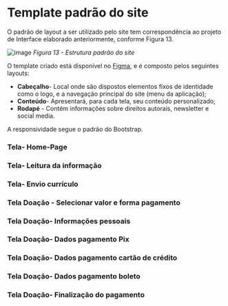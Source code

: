 # Template padrão do site

O padrão de layout a ser utilizado pelo site tem correspondência ao projeto de Interface elaborado anteriormente, conforme Figura 13.

![image](https://user-images.githubusercontent.com/93337008/233437750-b0216a12-65d9-4150-b81e-ac310b3bfa54.png)
*Figura 13 - Estrutura padrão do site*

O template criado está disponível no [Figma](https://www.figma.com/file/vMgPjokx8237Lb2JlRO3rg/Projeto-Imigrante---Home-page?node-id=0-1&t=mx3nI3FsPl5zauC6-0), e é composto pelos seguintes layouts: 
	
- **Cabeçalho**- Local onde são dispostos elementos fixos de identidade como o logo, e a navegação principal do site (menu da aplicação); 
- **Conteúdo**-  Apresentará, para cada tela, seu conteúdo personalizado;
- **Rodapé** -  Contém informações sobre direitos autorais, newsletter e social media.

A responsividade segue o padrão do Bootstrap.

### Tela- Home-Page

### Tela- Leitura da informação

### Tela- Envio currículo

### Tela Doação - Selecionar valor e forma pagamento

### Tela Doação- Informações pessoais

### Tela Doação- Dados pagamento Pix

### Tela Doação- Dados pagamento cartão de crédito

### Tela Doação- Dados pagamento boleto

### Tela Doação- Finalização do pagamento
